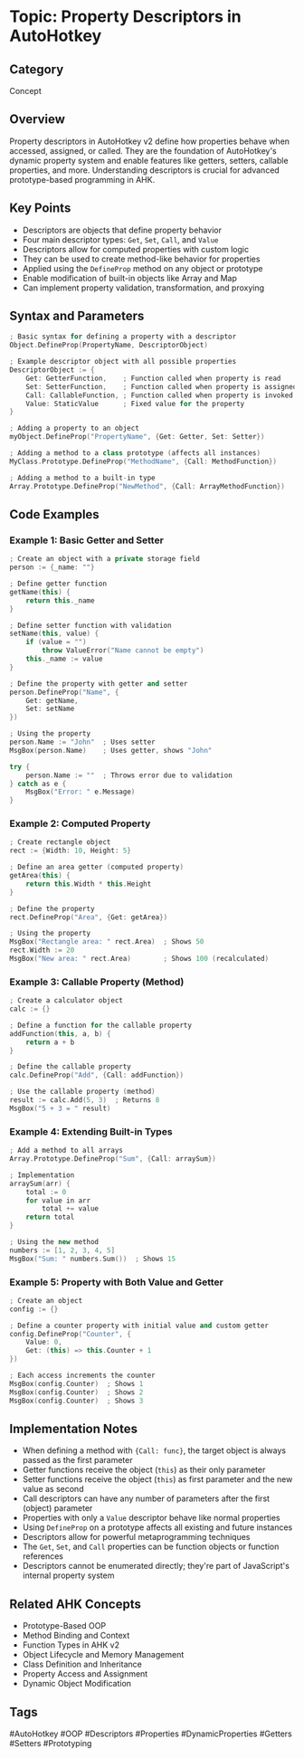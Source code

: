 # Topic: Property Descriptors in AutoHotkey

## Category

Concept

## Overview

Property descriptors in AutoHotkey v2 define how properties behave when accessed, assigned, or called. They are the foundation of AutoHotkey's dynamic property system and enable features like getters, setters, callable properties, and more. Understanding descriptors is crucial for advanced prototype-based programming in AHK.

## Key Points

- Descriptors are objects that define property behavior
- Four main descriptor types: `Get`, `Set`, `Call`, and `Value`
- Descriptors allow for computed properties with custom logic
- They can be used to create method-like behavior for properties
- Applied using the `DefineProp` method on any object or prototype
- Enable modification of built-in objects like Array and Map
- Can implement property validation, transformation, and proxying

## Syntax and Parameters

```cpp
; Basic syntax for defining a property with a descriptor
Object.DefineProp(PropertyName, DescriptorObject)

; Example descriptor object with all possible properties
DescriptorObject := {
    Get: GetterFunction,    ; Function called when property is read
    Set: SetterFunction,    ; Function called when property is assigned
    Call: CallableFunction, ; Function called when property is invoked
    Value: StaticValue      ; Fixed value for the property
}

; Adding a property to an object
myObject.DefineProp("PropertyName", {Get: Getter, Set: Setter})

; Adding a method to a class prototype (affects all instances)
MyClass.Prototype.DefineProp("MethodName", {Call: MethodFunction})

; Adding a method to a built-in type
Array.Prototype.DefineProp("NewMethod", {Call: ArrayMethodFunction})
```

## Code Examples

### Example 1: Basic Getter and Setter

```cpp
; Create an object with a private storage field
person := {_name: ""}

; Define getter function
getName(this) {
    return this._name
}

; Define setter function with validation
setName(this, value) {
    if (value = "")
        throw ValueError("Name cannot be empty")
    this._name := value
}

; Define the property with getter and setter
person.DefineProp("Name", {
    Get: getName,
    Set: setName
})

; Using the property
person.Name := "John"  ; Uses setter
MsgBox(person.Name)    ; Uses getter, shows "John"

try {
    person.Name := ""  ; Throws error due to validation
} catch as e {
    MsgBox("Error: " e.Message)
}
```

### Example 2: Computed Property

```cpp
; Create rectangle object
rect := {Width: 10, Height: 5}

; Define an area getter (computed property)
getArea(this) {
    return this.Width * this.Height
}

; Define the property
rect.DefineProp("Area", {Get: getArea})

; Using the property
MsgBox("Rectangle area: " rect.Area)  ; Shows 50
rect.Width := 20
MsgBox("New area: " rect.Area)        ; Shows 100 (recalculated)
```

### Example 3: Callable Property (Method)

```cpp
; Create a calculator object
calc := {}

; Define a function for the callable property
addFunction(this, a, b) {
    return a + b
}

; Define the callable property
calc.DefineProp("Add", {Call: addFunction})

; Use the callable property (method)
result := calc.Add(5, 3)  ; Returns 8
MsgBox("5 + 3 = " result)
```

### Example 4: Extending Built-in Types

```cpp
; Add a method to all arrays
Array.Prototype.DefineProp("Sum", {Call: arraySum})

; Implementation
arraySum(arr) {
    total := 0
    for value in arr
        total += value
    return total
}

; Using the new method
numbers := [1, 2, 3, 4, 5]
MsgBox("Sum: " numbers.Sum())  ; Shows 15
```

### Example 5: Property with Both Value and Getter

```cpp
; Create an object
config := {}

; Define a counter property with initial value and custom getter
config.DefineProp("Counter", {
    Value: 0,
    Get: (this) => this.Counter + 1
})

; Each access increments the counter
MsgBox(config.Counter)  ; Shows 1
MsgBox(config.Counter)  ; Shows 2
MsgBox(config.Counter)  ; Shows 3
```

## Implementation Notes

- When defining a method with `{Call: func}`, the target object is always passed as the first parameter
- Getter functions receive the object (`this`) as their only parameter
- Setter functions receive the object (`this`) as first parameter and the new value as second
- Call descriptors can have any number of parameters after the first (object) parameter
- Properties with only a `Value` descriptor behave like normal properties
- Using `DefineProp` on a prototype affects all existing and future instances
- Descriptors allow for powerful metaprogramming techniques
- The `Get`, `Set`, and `Call` properties can be function objects or function references
- Descriptors cannot be enumerated directly; they're part of JavaScript's internal property system

## Related AHK Concepts

- Prototype-Based OOP
- Method Binding and Context
- Function Types in AHK v2
- Object Lifecycle and Memory Management
- Class Definition and Inheritance
- Property Access and Assignment
- Dynamic Object Modification

## Tags

#AutoHotkey #OOP #Descriptors #Properties #DynamicProperties #Getters #Setters #Prototyping